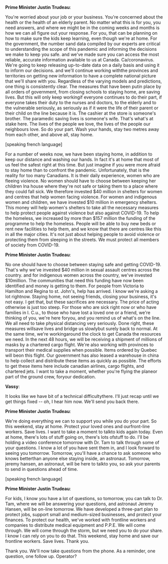 

**Prime Minister Justin Trudeau**:

You're worried about your job or your business.
You're concerned about the health or the health of an elderly parent.
No matter what this is for you, you need answers, and where we might be in the coming weeks and months is how we can all figure out your response.
For you, that can be planning on how to make sure the kids keep learning, even though we're at home.
For the government, the number sand data compiled by our experts are critical to understanding the scope of this pandemic and informing the decisions we make to keep you safe.
and we've made sure you can access the most reliable, accurate information available to us at Canada.
Ca/coronavirus.
We're going to keep releasing up-to-date data on a daily basis and using it to inform our decisions.
and we'll continue working withthe provinces and territories on getting new information to have a complete national picture that we'll share with you.
Regardless of the varying models and predictions, one thing is consistently clear.
The measures that have been putin place by all orders of government, from closing schools to staying home, are saving lives.
But this will only keep workingif everyone continues to do their part, if everyone takes their duty to the nurses and doctors, to the elderly and to the vulnerable seriously, as seriously as if it were the life of their parent or their child on the line because it is. The cashier at the store is someone's brother.
The paramedic saving lives is someone's wife.
That's what's at stake here.
The lives of the people we love, the lives of the people our neighbours love.
So do your part.
Wash your hands, stay two metres away from each other, and above all, stay home.


[speaking french language]



For a number of weeks now, we have been staying home, in addition to keep our distance and washing our hands.
In fact it's at home that most of us feel the safest right at this time.
But just imagine if you were more afraid to stay home than to confront the pandemic.
Unfortunately, that is the reality for too many Canadians.
It is their daily experience, women who are fleeing violence.
No women should have to choose between keeping her children Ina house where they're not safe or taking them to a place where they could fall sick.
We therefore invested $40 million in shelters for women and centres that help women facing violence.
For women and indigenous women and children, we have invested $10 million in emergency shelters.
This money will help women's shelters to take all the necessary measures to help protect people against violence but also against COVID-19. To help the homeless, we increased by more than $157 million the funding of the programme to help the homeless.
People will be able to buy new beds or rent new facilities to help them, and we know that there are centres like this in all the major cities.
It's not just about helping people to avoid violence or protecting them from sleeping in the streets.
We must protect all members of society from COVID-19.



**Prime Minister Justin Trudeau**:

No one should have to choose between staying safe and getting COVID-19. That's why we've invested $40 million in sexual assault centres across the country.
and for indigenous women across the country, we've invested $10million.
The communities that need this funding have now been identified and money is getting to them.
For people from Victoria to Hamilton and Regina to st. John's, help has arrived.
I know we're asking a lot rightnow.
Staying home, not seeing friends, closing your business, it's not easy.
I get that, but these sacrifices are necessary.
The price of acting otherwise is just too steep.
For those who are sick right now or who have families in I. C.u., to those who have lost a loved one or a friend, we're thinking of you, we're here foryou, and you remind us of what's on the line.
We all need to take physical distancing very seriously.
Done right, these measures willsave lives and bridge us slowlybut surely back to normal.
At the same time, we're workingaround the clock to get Canada the resources we need.
In the next 48 hours, we will be receiving a shipment of millions of masks by a chartered cargo flight.
We're also working with provinces to transport their medical supplies when possible.
Items ordered by Quebec will beon this flight.
Our government has also leased a warehouse in china to help collect and distribute these items as quickly as possible.
The efforts to get these items here include canadian airlines, cargo flights, and chartered jets.
I want to take a moment, whether you're flying the planeor part of the ground crew, foryour dedication.



**Vassy**:

It looks like we have bit of a technical difficultythere.
I'll just recap until we get things fixed -- oh, I hear him now.
We'll send you back there.



**Prime Minister Justin Trudeau**:

We're doing everything we can to support you while you do your part.
So this weekend, stay at home.
Protect your loved ones and ourfront-line workers.
Save lives.
I want to take a moment to talkto kids again today.
Even at home, there's lots of stuff going on, there's lots ofstuff to do. I'll be holding a video conference tomorrow with Dr. Tam to talk through some of your questions.
I know a lot of you have sent them in, and I look forward to seeing you tomorrow.
Tomorrow, you'll have a chance to ask someone who knows betterthan anyone else staying inside, an astronaut.
Tomorrow, jeremy hansen, an astronaut, will be here to talkto you, so ask your parents to send in questions ahead of time.


[speaking french language]



**Prime Minister Justin Trudeau**:

For kids, I know you have a lot of questions, so tomorrow, you can talk to Dr. Tam, where we will be answering your questions, and astronaut Jeremy Hansen, will be on-line tomorrow.
We have developed a three-part plan to protect jobs, support small and medium-sized businesses, and protect your finances.
To protect our health, we've worked with frontline workers and companies to distribute medical equipment and P.P.E. We will come through.
We will come through the storm, but we need you to do your share.
I know I can rely on you to do that.
This weekend, stay home and save our frontline workers.
Save lives.
Thank you.



Thank you.
We'll now take questions from the phone.
As a reminder, one question, one follow up. Operator?
